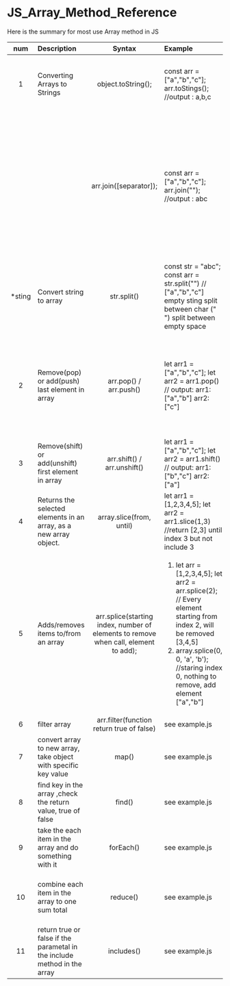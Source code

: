 # JS_Array_Method_Reference

Here is the summary for most use Array method in JS

|   num   | Description                                                              |                                       Syntax                                        | Example                                                                                                                                                                                                                                 | Note                                                                                                                                                                                                                                   |
| :-----: | :----------------------------------------------------------------------- | :---------------------------------------------------------------------------------: | :-------------------------------------------------------------------------------------------------------------------------------------------------------------------------------------------------------------------------------------- | :------------------------------------------------------------------------------------------------------------------------------------------------------------------------------------------------------------------------------------- |
|    1    | Converting Arrays to Strings                                             |                                 object.toString();                                  | const arr = ["a","b","c"]; arr.toStings(); //output : a,b,c                                                                                                                                                                             | <ul><li>convert with comma separated</li><li>convert object to string</li></ul>                                                                                                                                                        |
|         |                                                                          |                               arr.join([separator]);                                | const arr = ["a","b","c"]; arr.join(""); //output : abc                                                                                                                                                                                 | <ul><li> Have options to join without comma by `.join("")` empty string</li><li>Default will be with comma separation </li><li>Can join with a specified separator </li><li>this method will not change the original array. </li></ul> |
| \*sting | Convert string to array                                                  |                                     str.split()                                     | const str = "abc"; const arr = str.split("") // ["a","b","c"] empty sting split between char (" ") split between empty space                                                                                                            | <ul><li>split() method does not change the original string and</li> <li>return new array </li>                                                                                                                                         |
|    2    | Remove(pop) or add(push) last element in array                           |                               arr.pop() / arr.push()                                | let arr1 = ["a","b","c"]; let arr2 = arr1.pop() // output: arr1:["a","b"] arr2: ["c"]                                                                                                                                                   | <ul><li>Changes the length of an array.</li><li>using`.delete()` to remove array will let undefined holes in array, use `pop()` instead</li></ul>                                                                                      |
|    3    | Remove(shift) or add(unshift) first element in array                     |                             arr.shift() / arr.unshift()                             | let arr1 = ["a","b","c"]; let arr2 = arr1.shift() // output: arr1:["b","c"] arr2: ["a"]                                                                                                                                                 | <ul><li>Changes the length of an array.</li></ul>                                                                                                                                                                                      |
|    4    | Returns the selected elements in an array, as a new array object.        |                              array.slice(from, until)                               | let arr1 = [1,2,3,4,5]; let arr2 = arr1.slice(1,3) //return [2,3] until index 3 but not include 3                                                                                                                                       | <ul><li>DO NOT change the length of an array.</li></ul>                                                                                                                                                                                |
|    5    | Adds/removes items to/from an array                                      | arr.splice(starting index, number of elements to remove when call, element to add); | <ol><li> let arr = [1,2,3,4,5]; let arr2 = arr.splice(2); // Every element starting from index 2, will be removed [3,4,5]</li><li> array.splice(0, 0, 'a', 'b'); //staring index 0, nothing to remove, add element ["a","b"] </li></ol> | <ul><li>similar to pop but can specify which elements to remove or add</li><li>Changes the length of an array.</li></ul>                                                                                                               |
|    6    | filter array                                                             |                      arr.filter(function return true of false)                      | see example.js                                                                                                                                                                                                                          | do not change the original array                                                                                                                                                                                                       |
|    7    | convert array to new array, take object with specific key value          |                                        map()                                        | see example.js                                                                                                                                                                                                                          | Note                                                                                                                                                                                                                                   |
|    8    | find key in the array ,check the return value, true of false             |                                       find()                                        | see example.js                                                                                                                                                                                                                          | Note                                                                                                                                                                                                                                   |
|    9    | take the each item in the array and do something with it                 |                                      forEach()                                      | see example.js                                                                                                                                                                                                                          | Do not return anything, similar to for loop                                                                                                                                                                                            |
|   10    | combine each item in the array to one sum total                          |                                      reduce()                                       | see example.js                                                                                                                                                                                                                          | reduce ((1. current value, 2. array item) =>{ return calculation}, starting point)                                                                                                                                                     |
|   11    | return true or false if the parametal in the include method in the array |                                     includes()                                      | see example.js                                                                                                                                                                                                                          | Note                                                                                                                                                                                                                                   |
